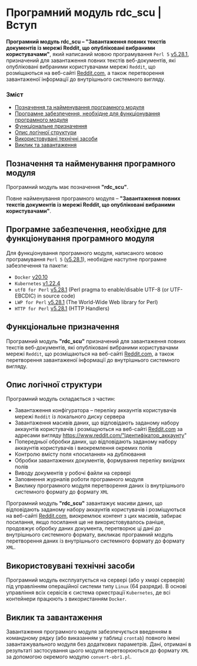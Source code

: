 # Програмний модуль rdc_scu | Вступ

**Програмний модуль rdc_scu – "Завантаження повних текстів документів із мережі Reddit, що опубліковані вибраними користувачами"**, який написаний мовою програмування `Perl 5` [v5.28.1](https://perldoc.perl.org/5.28.1/perl5281delta), призначений для завантаження повних текстів веб-документів, які опубліковані вибраними користувачами мережі `Reddit`, що розміщаються на веб-сайті [Reddit.com](https://www.reddit.com/), а також перетворення завантаженої інформації до внутрішнього системного вигляду.

### Зміст
- [Позначення та найменування програмного модуля](#name)
- [Програмне забезпечення, необхідне для функціонування програмного модуля](#software)
- [Функціональне призначення](#function)
- [Опис логічної структури](#structure)
- [Використовувані технічні засоби](#hardware)
- [Виклик та завантаження](#run)

<a name="name"></a>
<h2>Позначення та найменування програмного модуля</h2>

Програмний модуль має позначення **"rdc_scu"**.

Повне найменування програмного модуля – **"Завантаження повних текстів документів із мережі Reddit, що опубліковані вибраними користувачами"**.

<a name="software"></a>
<h2>Програмне забезпечення, необхідне для функціонування програмного модуля</h2>

Для функціонування програмного модуля, написаного мовою програмування `Perl 5` ([v5.28.1](https://perldoc.perl.org/5.28.1/perl5281delta)), необхідне наступне програмне забезпечення та пакети:

- `Docker` [v20.10](https://docs.docker.com/engine/release-notes/#version-2010)
- `Kubernetes` [v1.22.4](https://github.com/kubernetes/kubernetes/releases/tag/v1.22.4)
- `utf8 for Perl` [v5.28.1](https://perldoc.perl.org/5.28.1/utf8) (Perl pragma to enable/disable UTF-8 (or UTF-EBCDIC) in source code)
- `LWP for Perl` [v5.28.1](https://perldoc.perl.org/5.28.1/perl5281delta) (The World-Wide Web library for Perl)
- `HTTP for Perl` [v5.28.1](https://perldoc.perl.org/5.28.1/perl5281delta) (HTTP Handlers)

<a name="function"></a>
<h2>Функціональне призначення</h2>

Програмний модуль **"rdc_scu"** призначений для завантаження повних текстів веб-документів, які опубліковані вибраними користувачами мережі `Reddit`, що розміщаються на веб-сайті [Reddit.com](https://www.reddit.com/), а також перетворення завантаженої інформації до внутрішнього системного вигляду.

<a name="structure"></a>
<h2>Опис логічної структури</h2>

Програмний модуль складається з частин:
-	Завантаження конфігуратора – переліку аккаунтів користувачів мережі `Reddit` із локального диску сервера
-	Завантаження масивів даних, що відповідають заданому набору аккаунтів користувачів і розміщуються на веб-сайті [Reddit.com](https://www.reddit.com/) за адресами вигляду https://www.reddit.com/"Ідентифікатор_аккаунту"
-	Попередньої обробки даних, що відповідають заданому набору аккаунтів користувачів і виокремлення окремих полів
-	Контролю вмісту поля «посилання» на дублювання
-	Обробки завантажених документів, формування переліку вихідних полів
-	Виводу документів у робочі файли на сервері
-	Заповнення журналів роботи програмного модуля
-	Виклику програмного модуля перетворення даних із внутрішнього системного формату до формату `XML`

Програмний модуль **"rdc_scu"** завантажує масиви даних, що відповідають заданому набору аккаунтів користувачів і розміщуються на веб-сайтi  [Reddit.com](https://www.reddit.com/), виокремлює контент з цих  масивів, забирає посилання, якщо посилання ще не використовувалось раніше, продовжує обробку даних документа, перетворює ці дані до внутрішнього системного формату, викликає програмний модуль перетворення даних із внутрішнього системного формату до формату `XML`.

<a name="hardware"></a>
<h2>Використовувані технічні засоби</h2>

Програмний модуль експлуатується на сервері (або у хмарі серверів) під управлінням операційної системи типу `Linux` (64 разряди). В основі управління всіх сервісів є система оркестрації `Kubernetes`, де всі контейнери працюють з використанням `Docker`.

<a name="run"></a>
<h2>Виклик та завантаження</h2>

Завантаження програмного модуля забезпечується введенням в командному рядку (або виказанням у таблиці `crontab`)  повного імені завантажувального модуля без додаткових параметрів. Дані, отримані в результаті застосування цього модуля перетворюються до формату `XML` за допомогою окремого модулю `convert-obr1.pl`.

